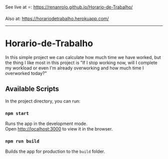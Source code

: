 See live at ⭐: https://renanrolo.github.io/Horario-de-Trabalho/

Also at: https://horariodetrabalho.herokuapp.com/


___

# Horario-de-Trabalho

In this simple project we can calculate how much time we have worked, but the thing I like most in this project is "If I stop working now, will I complete my workload or even I'm already overworking and how much time I overworked today?"

## Available Scripts

In the project directory, you can run:

### `npm start`

Runs the app in the development mode.<br />
Open [http://localhost:3000](http://localhost:3000) to view it in the browser.

### `npm run build`

Builds the app for production to the `build` folder.
